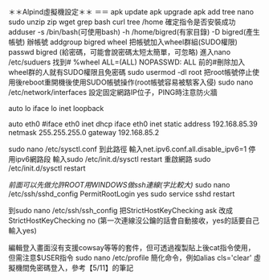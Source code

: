 ＊＊Alpind虛擬機設定＊＊
＝＝
apk update
apk upgrade
apk add tree nano sudo unzip zip wget grep bash curl
tree /home 確定指令是否安裝成功
adduser -s /bin/bash(可使用bash) -h /home/bigred(有家目錄) -D bigred(產生帳號) 辦帳號
addgroup bigred wheel 把帳號加入wheel群組(SUDO權限)
passwd bigred (給密碼，可能會說密碼太短太簡單，可忽略)
進入nano /etc/suduers 找到# %wheel ALL=(ALL) NOPASSWD: ALL 前的#刪除加入wheel群的人就有SUDO權限且免密碼
sudo usermod -dl root 把root帳號停止使用後reboot重開機後使用SUDO帳號操作(root帳號容易被駭客入侵)
sudo nano /etc/network/interfaces 設定固定網路IP位子，PING時注意防火牆

auto lo
iface lo inet loopback

auto eth0
#iface eth0 inet dhcp
iface eth0 inet static
        address 192.168.85.39
        netmask 255.255.255.0
        gateway 192.168.85.2

sudo nano /etc/sysctl.conf 到此路徑
輸入net.ipv6.conf.all.disable_ipv6=1 停用ipv6網路段
輸入sudo /etc/init.d/sysctl restart  重啟網路
sudo /etc/init.d/sysctl restart

*前面可以先做允許ROOT用WINDOWS做ssh連線(字比較大)*
sudo nano /etc/ssh/sshd_config
PermitRootLogin yes
sudo service sshd restart

到sudo nano /etc/ssh/ssh_config
把StrictHostKeyChecking ask 改成StrictHostKeyChecking no 
(第一次連線沒公鑰的話會自動接收，yes的話要自己輸入yes)

編輯登入畫面沒有支援cowsay等等的套件，但可透過複製貼上後cat指令使用，但需注意$USER指令
sudo nano /etc/profile 簡化命令，例如alias cls='clear' 
虛擬機間免密碼登入，參考【5/11】的筆記
